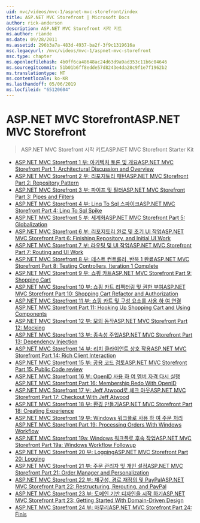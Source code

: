 ```yaml
---
uid: mvc/videos/mvc-1/aspnet-mvc-storefront/index
title: ASP.NET MVC Storefront | Microsoft Docs
author: rick-anderson
description: ASP.NET MVC Storefront 시작 키트
ms.author: riande
ms.date: 09/28/2011
ms.assetid: 296b3a7a-483d-4937-ba2f-3f9c1319616a
msc.legacyurl: /mvc/videos/mvc-1/aspnet-mvc-storefront
msc.type: chapter
ms.openlocfilehash: 4b0ff6ca48648ac24d63d9a9ad353c11b6c04646
ms.sourcegitcommit: 51b01b6ff8edde57d8243e4da28c9f1e7f1962b2
ms.translationtype: MT
ms.contentlocale: ko-KR
ms.lasthandoff: 05/06/2019
ms.locfileid: "65120604"
---
```

# <a name="aspnet-mvc-storefront"></a><span data-ttu-id="c83df-103">ASP.NET MVC Storefront</span><span class="sxs-lookup"><span data-stu-id="c83df-103">ASP.NET MVC Storefront</span></span>

> <span data-ttu-id="c83df-104">ASP.NET MVC Storefront 시작 키트</span><span class="sxs-lookup"><span data-stu-id="c83df-104">ASP.NET MVC Storefront Starter Kit</span></span>

- [<span data-ttu-id="c83df-105">ASP.NET MVC Storefront 1 부: 아키텍처 토론 및 개요</span><span class="sxs-lookup"><span data-stu-id="c83df-105">ASP.NET MVC Storefront Part 1: Architectural Discussion and Overview</span></span>](aspnet-mvc-storefront-part-1-architectural-discussion-and-overview.md)
- [<span data-ttu-id="c83df-106">ASP.NET MVC Storefront 2 부: 리포지토리 패턴</span><span class="sxs-lookup"><span data-stu-id="c83df-106">ASP.NET MVC Storefront Part 2: Repository Pattern</span></span>](aspnet-mvc-storefront-part-2-the-repository-pattern.md)
- [<span data-ttu-id="c83df-107">ASP.NET MVC Storefront 3 부: 파이프 및 필터</span><span class="sxs-lookup"><span data-stu-id="c83df-107">ASP.NET MVC Storefront Part 3: Pipes and Filters</span></span>](aspnet-mvc-storefront-part-3-pipes-and-filters.md)
- [<span data-ttu-id="c83df-108">ASP.NET MVC Storefront 4 부: Linq To Sql 스파이크</span><span class="sxs-lookup"><span data-stu-id="c83df-108">ASP.NET MVC Storefront Part 4: Linq To Sql Spike</span></span>](aspnet-mvc-storefront-part-4-linq-to-sql-spike.md)
- [<span data-ttu-id="c83df-109">ASP.NET MVC Storefront 5 부: 세계화</span><span class="sxs-lookup"><span data-stu-id="c83df-109">ASP.NET MVC Storefront Part 5: Globalization</span></span>](aspnet-mvc-storefront-part-5-globalization.md)
- [<span data-ttu-id="c83df-110">ASP.NET MVC Storefront 6 부: 리포지토리 완료 및 초기 UI 작업</span><span class="sxs-lookup"><span data-stu-id="c83df-110">ASP.NET MVC Storefront Part 6: Finishing Repository, and Initial UI Work</span></span>](aspnet-mvc-storefront-part-6-finishing-the-repository-and-initial-ui-work.md)
- [<span data-ttu-id="c83df-111">ASP.NET MVC Storefront 7 부: 라우팅 및 UI 작업</span><span class="sxs-lookup"><span data-stu-id="c83df-111">ASP.NET MVC Storefront Part 7: Routing and UI Work</span></span>](aspnet-mvc-storefront-part-7-routing-and-ui-work.md)
- [<span data-ttu-id="c83df-112">ASP.NET MVC Storefront 8 부: 테스트 컨트롤러, 반복 1 완료</span><span class="sxs-lookup"><span data-stu-id="c83df-112">ASP.NET MVC Storefront Part 8: Testing Controllers, Iteration 1 Complete</span></span>](aspnet-mvc-storefront-part-8-testing-controllers-iteration-1-complete.md)
- [<span data-ttu-id="c83df-113">ASP.NET MVC Storefront 9 부: 쇼핑 카트</span><span class="sxs-lookup"><span data-stu-id="c83df-113">ASP.NET MVC Storefront Part 9: Shopping Cart</span></span>](aspnet-mvc-storefront-part-9-the-shopping-cart.md)
- [<span data-ttu-id="c83df-114">ASP.NET MVC Storefront 10 부: 쇼핑 카트 리팩터링 및 권한 부여</span><span class="sxs-lookup"><span data-stu-id="c83df-114">ASP.NET MVC Storefront Part 10: Shopping Cart Refactor and Authorization</span></span>](aspnet-mvc-storefront-part-10-shopping-cart-refactor-and-authorization.md)
- [<span data-ttu-id="c83df-115">ASP.NET MVC Storefront 11 부: 쇼핑 카트 및 구성 요소를 사용 하 여 연결</span><span class="sxs-lookup"><span data-stu-id="c83df-115">ASP.NET MVC Storefront Part 11: Hooking Up Shopping Cart and Using Components</span></span>](aspnet-mvc-storefront-part-11-hooking-up-the-shopping-cart-and-using-components.md)
- [<span data-ttu-id="c83df-116">ASP.NET MVC Storefront 12 부: 모의 동작</span><span class="sxs-lookup"><span data-stu-id="c83df-116">ASP.NET MVC Storefront Part 12: Mocking</span></span>](aspnet-mvc-storefront-part-12-mocking.md)
- [<span data-ttu-id="c83df-117">ASP.NET MVC Storefront 13 부: 종속성 주입</span><span class="sxs-lookup"><span data-stu-id="c83df-117">ASP.NET MVC Storefront Part 13: Dependency Injection</span></span>](aspnet-mvc-storefront-part-13-dependency-injection.md)
- [<span data-ttu-id="c83df-118">ASP.NET MVC Storefront 14 부: 리치 클라이언트 상호 작용</span><span class="sxs-lookup"><span data-stu-id="c83df-118">ASP.NET MVC Storefront Part 14: Rich Client Interaction</span></span>](aspnet-mvc-storefront-part-14-rich-client-interaction.md)
- [<span data-ttu-id="c83df-119">ASP.NET MVC Storefront 15 부: 공용 코드 검토</span><span class="sxs-lookup"><span data-stu-id="c83df-119">ASP.NET MVC Storefront Part 15: Public Code review</span></span>](aspnet-mvc-storefront-part-15-public-code-review.md)
- [<span data-ttu-id="c83df-120">ASP.NET MVC Storefront 16 부: OpenID 사용 하 여 멤버 자격 다시 실행</span><span class="sxs-lookup"><span data-stu-id="c83df-120">ASP.NET MVC Storefront Part 16: Membership Redo With OpenID</span></span>](aspnet-mvc-storefront-part-16-membership-redo-with-openid.md)
- [<span data-ttu-id="c83df-121">ASP.NET MVC Storefront 17 부: Jeff Atwood로 체크 아웃</span><span class="sxs-lookup"><span data-stu-id="c83df-121">ASP.NET MVC Storefront Part 17: Checkout With Jeff Atwood</span></span>](aspnet-mvc-storefront-part-17-checkout-with-jeff-atwood.md)
- [<span data-ttu-id="c83df-122">ASP.NET MVC Storefront 18 부: 환경 만들기</span><span class="sxs-lookup"><span data-stu-id="c83df-122">ASP.NET MVC Storefront Part 18: Creating Experience</span></span>](aspnet-mvc-storefront-part-18-creating-an-experience.md)
- [<span data-ttu-id="c83df-123">ASP.NET MVC Storefront 19 부: Windows 워크플로 사용 하 여 주문 처리</span><span class="sxs-lookup"><span data-stu-id="c83df-123">ASP.NET MVC Storefront Part 19: Processing Orders With Windows Workflow</span></span>](aspnet-mvc-storefront-part-19-processing-orders-with-windows-workflow.md)
- [<span data-ttu-id="c83df-124">ASP.NET MVC Storefront 19a: Windows 워크플로 후속 작업</span><span class="sxs-lookup"><span data-stu-id="c83df-124">ASP.NET MVC Storefront Part 19a: Windows Workflow Followup</span></span>](aspnet-mvc-storefront-part-19a-windows-workflow-followup.md)
- [<span data-ttu-id="c83df-125">ASP.NET MVC Storefront 20 부: Logging</span><span class="sxs-lookup"><span data-stu-id="c83df-125">ASP.NET MVC Storefront Part 20: Logging</span></span>](aspnet-mvc-storefront-part-20-logging.md)
- [<span data-ttu-id="c83df-126">ASP.NET MVC Storefront 21 부: 주문 관리자 및 개인 설정</span><span class="sxs-lookup"><span data-stu-id="c83df-126">ASP.NET MVC Storefront Part 21: Order Manager and Personalization</span></span>](aspnet-mvc-storefront-part-21-order-manager-and-personalization.md)
- [<span data-ttu-id="c83df-127">ASP.NET MVC Storefront 22 부: 재구성, 경로 재정의 및 PayPal</span><span class="sxs-lookup"><span data-stu-id="c83df-127">ASP.NET MVC Storefront Part 22: Restructuring, Rerouting, and PayPal</span></span>](aspnet-mvc-storefront-part-22-restructuring-rerouting-and-paypal.md)
- [<span data-ttu-id="c83df-128">ASP.NET MVC Storefront 23 부: 도메인 기반 디자인을 시작 하기</span><span class="sxs-lookup"><span data-stu-id="c83df-128">ASP.NET MVC Storefront Part 23: Getting Started With Domain-Driven Design</span></span>](aspnet-mvc-storefront-part-23-getting-started-with-domain-driven-design.md)
- [<span data-ttu-id="c83df-129">ASP.NET MVC Storefront 24 부: 마무리</span><span class="sxs-lookup"><span data-stu-id="c83df-129">ASP.NET MVC Storefront Part 24: Finis</span></span>](aspnet-mvc-storefront-part-24-finis.md)
